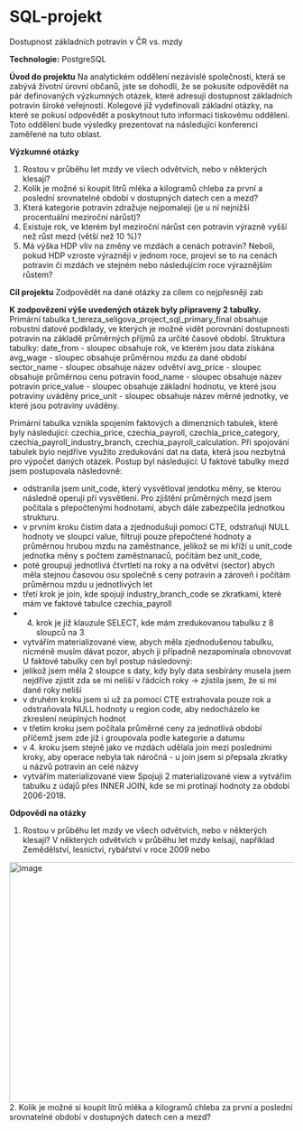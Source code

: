 # SQL-projekt
Dostupnost základních potravin v ČR vs. mzdy

**Technologie:** PostgreSQL

**Úvod do projektu**
Na analytickém oddělení nezávislé společnosti, která se zabývá životní úrovní občanů, jste se dohodli, že se pokusíte odpovědět na pár definovaných výzkumných otázek, které adresují dostupnost základních potravin široké veřejnosti. Kolegové již vydefinovali základní otázky, na které se pokusí odpovědět a poskytnout tuto informaci tiskovému oddělení. Toto oddělení bude výsledky prezentovat na následující konferenci zaměřené na tuto oblast.

**Výzkumné otázky**
1. Rostou v průběhu let mzdy ve všech odvětvích, nebo v některých klesají?
2. Kolik je možné si koupit litrů mléka a kilogramů chleba za první a poslední srovnatelné období v dostupných datech cen a mezd?
3. Která kategorie potravin zdražuje nejpomaleji (je u ní nejnižší procentuální meziroční nárůst)?
4. Existuje rok, ve kterém byl meziroční nárůst cen potravin výrazně vyšší než růst mezd (větší než 10 %)?
5. Má výška HDP vliv na změny ve mzdách a cenách potravin? Neboli, pokud HDP vzroste výrazněji v jednom roce, projeví se to na cenách potravin či mzdách ve stejném nebo následujícím roce výraznějším růstem?

**Cíl projektu**
Zodpovědět na dané otázky za cílem co nejpřesněji zab

**K zodpovězení výše uvedených otázek byly připraveny 2 tabulky.**
Primární tabulka t_tereza_seligova_project_sql_primary_final obsahuje robustní datové podklady, ve kterých je možné vidět porovnání dostupnosti potravin na základě průměrných příjmů za určité časové období. Struktura tabulky:
date_from - sloupec obsahuje rok, ve kterém jsou data získána
avg_wage - sloupec obsahuje průměrnou mzdu za dané období
sector_name - sloupec obsahuje název odvětví
avg_price - sloupec obsahuje průměrnou cenu potravin
food_name - sloupec obsahuje název potravin 
price_value - sloupec obsahuje základní hodnotu, ve které jsou potraviny uváděny
price_unit - sloupec obsahuje název měrné jednotky, ve které jsou potraviny uváděny.

Primární tabulka vznikla spojením faktových a dimenzních tabulek, které byly následující: czechia_price, czechia_payroll, czechia_price_category, czechia_payroll_industry_branch, czechia_payroll_calculation. Při spojování tabulek bylo nejdříve využito zredukování dat na data, která jsou nezbytná pro výpočet daných otázek. Postup byl následující:
U faktové tabulky mezd jsem postupovala následovně:
  - odstranila jsem unit_code, který vysvětloval jendotku měny, se kterou následně operuji při vysvětlení. Pro zjištění průměrných mezd jsem počítala s přepočtenými hodnotami, abych dále zabezpečila jednotkou strukturu.
  - v prvním kroku čistím data a zjednodušuji pomocí CTE, odstraňují NULL hodnoty ve sloupci value, filtruji pouze přepočtené hodnoty a průměrnou hrubou mzdu na zaměstnance, jelikož se mi kříží u unit_code jednotka měny s počtem zaměstnanaců, počítám bez unit_code,
  - poté groupuji jednotlivá čtvrtletí na roky a na odvětví (sector) abych měla stejnou časovou osu společně s ceny potravin a zároveň i počítám průměrnou mzdu u jednotlivých let
  - třetí krok je join, kde spojuji industry_branch_code se zkratkami, které mám ve faktové tabulce czechia_payroll
  - 4. krok je již klauzule SELECT, kde mám zredukovanou tabulku z 8 sloupců na 3
  - vytvářím materializované view, abych měla zjednodušenou tabulku, nicméně musím dávat pozor, abych ji případně nezapomínala obnovovat
U faktové tabulky cen byl postup následovný:
  - jelikož jsem měla 2 sloupce s daty, kdy byly data sesbírány musela jsem nejdříve zjistit zda se mi neliší v řádcích roky -> zjistila jsem, že si mi dané roky neliší
  - v druhém kroku jsem si už za pomocí CTE extrahovala pouze rok a odstraňovala NULL hodnoty u region code, aby nedocházelo ke zkreslení neúplných hodnot
  - v třetím kroku jsem počítala průměrné ceny za jednotlivá období příčemž jsem zde již i groupovala podle kategorie a datumu
  - v 4. kroku jsem stejně jako ve mzdách udělala join mezi posledními kroky, aby operace nebyla tak náročná - u join jsem si přepsala zkratky u názvů potravin an celé názvy
  - vytvářím materializované view
Spojuji 2 materializované view a vytvářím tabulku z údajů přes INNER JOIN, kde se mi protínají hodnoty za období 2006-2018.

**Odpovědi na otázky**
1. Rostou v průběhu let mzdy ve všech odvětvích, nebo v některých klesají?
     V některých odvětvích v průběhu let mzdy kelsají, například Zemědělství, lesnictví, rybářství v roce 2009 nebo
  <img width="1332" height="426" alt="image" src="https://github.com/user-attachments/assets/6d17da87-f361-47d7-9f28-506fcb0220f9" />
2. Kolik je možné si koupit litrů mléka a kilogramů chleba za první a poslední srovnatelné období v dostupných datech cen a mezd?
     


